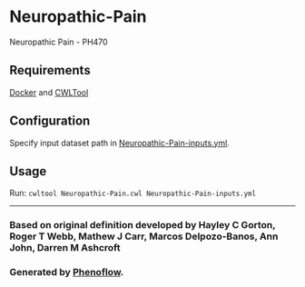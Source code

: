 # Neuropathic-Pain

Neuropathic Pain - PH470

## Requirements

[Docker](https://docs.docker.com/install/) and [CWLTool](https://github.com/common-workflow-language/cwltool#install)

## Configuration

Specify input dataset path in [Neuropathic-Pain-inputs.yml](Neuropathic-Pain-inputs.yml).

## Usage

Run: `cwltool Neuropathic-Pain.cwl Neuropathic-Pain-inputs.yml`

***

### Based on original definition developed by Hayley C Gorton, Roger T Webb, Mathew J Carr, Marcos Delpozo-Banos, Ann John, Darren M Ashcroft
### Generated by [Phenoflow](https://kclhi.org/phenoflow).
